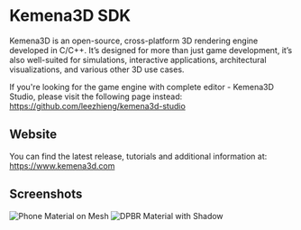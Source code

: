 # Kemena3D SDK

Kemena3D is an open-source, cross-platform 3D rendering engine developed in C/C++. It’s designed for more than just game development, it’s also well-suited for simulations, interactive applications, architectural visualizations, and various other 3D use cases.

If you're looking for the game engine with complete editor - Kemena3D Studio, please visit the following page instead: https://github.com/leezhieng/kemena3d-studio

## Website

You can find the latest release, tutorials and additional information at: https://www.kemena3d.com

## Screenshots

![Phone Material on Mesh](https://kemena3d.com/site/wp-content/uploads/2025/06/phong_mesh-768x595.png)
![DPBR Material with Shadow](https://kemena3d.com/site/wp-content/uploads/2025/06/pbr_shadow-768x595.jpg)
